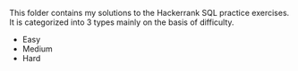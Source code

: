 This folder contains my solutions to the Hackerrank SQL practice exercises.
It is categorized into 3 types mainly on the basis of difficulty.
- Easy
- Medium
- Hard